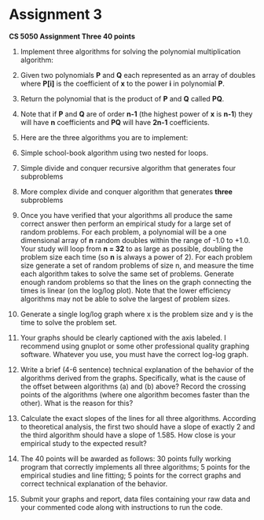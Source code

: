 Assignment 3
============

**CS 5050 Assignment Three 40 points**

1. Implement three algorithms for solving the polynomial multiplication algorithm:

  1. Given two polynomials **P** and **Q** each represented as an array of doubles where **P[i]** is the coefficient of **x** to the power **i** in polynomial **P**.
  2. Return the polynomial that is the product of **P** and **Q** called **PQ**.
  3. Note that if **P** and **Q** are of order **n-1** (the highest power of **x** is **n-1**) they will have **n** coefficients and **PQ** will have **2n-1** coefficients.

2. Here are the three algorithms you are to implement:
  1. Simple school-book algorithm using two nested for loops.
  2. Simple divide and conquer recursive algorithm that generates four subproblems
  3. More complex divide and conquer algorithm that generates **three** subproblems

3. Once you have verified that your algorithms all produce the same correct answer then perform an empirical study for a large set of random problems. For each problem, a polynomial will be a one dimensional array of **n** random doubles within the range of -1.0 to +1.0. Your study will loop from **n = 32** to as large as possible, doubling the problem size each time (so **n** is always a power of 2). For each problem size generate a set of random problems of size n, and measure the time each algorithm takes to solve the same set of problems. Generate enough random problems so that the lines on the graph connecting the times is linear (on the log/log plot). Note that the lower efficiency algorithms may not be able to solve the largest of problem sizes.

4. Generate a single log/log graph where x is the problem size and y is the time to solve the problem set.

5. Your graphs should be clearly captioned with the axis labeled. I recommend using gnuplot or some other professional quality graphing software. Whatever you use, you must have the correct log-log graph.

6. Write a brief (4-6 sentence) technical explanation of the behavior of the algorithms derived from the graphs. Specifically, what is the cause of the offset between algorithms (a) and (b) above? Record the crossing points of the algorithms (where one algorithm becomes faster than the other). What is the reason for this?

7. Calculate the exact slopes of the lines for all three algorithms. According to theoretical analysis, the first two should have a slope of exactly 2 and the third algorithm should have a slope of 1.585. How close is your empirical study to the expected result?

8. The 40 points will be awarded as follows: 30 points fully working program that correctly implements all three algorithms; 5 points for the empirical studies and line fitting; 5 points for the correct graphs and correct technical explanation of the behavior.

9. Submit your graphs and report, data files containing your raw data and your commented code along with instructions to run the code.

 
